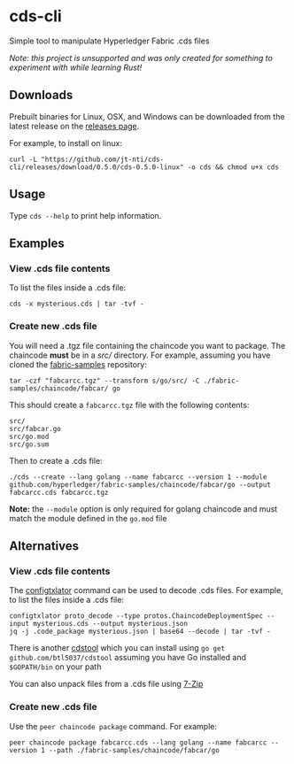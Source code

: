 # cds-cli

Simple tool to manipulate Hyperledger Fabric .cds files

*Note: this project is unsupported and was only created for something to experiment with while learning Rust!*

## Downloads

Prebuilt binaries for Linux, OSX, and Windows can be downloaded from the latest release on the [releases page](https://github.com/jt-nti/cds-cli/releases).

For example, to install on linux:

```
curl -L "https://github.com/jt-nti/cds-cli/releases/download/0.5.0/cds-0.5.0-linux" -o cds && chmod u+x cds
```

## Usage

Type `cds --help` to print help information.

## Examples

### View .cds file contents

To list the files inside a .cds file:

```
cds -x mysterious.cds | tar -tvf -
```

### Create new .cds file

You will need a .tgz file containing the chaincode you want to package.
The chaincode **must** be in a _src/_ directory.
For example, assuming you have cloned the [fabric-samples](https://github.com/hyperledger/fabric-samples) repository:

```
tar -czf "fabcarcc.tgz" --transform s/go/src/ -C ./fabric-samples/chaincode/fabcar/ go
```

This should create a `fabcarcc.tgz` file with the following contents:

```
src/
src/fabcar.go
src/go.mod
src/go.sum
```

Then to create a .cds file:

```
./cds --create --lang golang --name fabcarcc --version 1 --module github.com/hyperledger/fabric-samples/chaincode/fabcar/go --output fabcarcc.cds fabcarcc.tgz
```

**Note:** the `--module` option is only required for golang chaincode and must match the module defined in the `go.mod` file

## Alternatives

### View .cds file contents

The [configtxlator](https://hyperledger-fabric.readthedocs.io/en/release-2.0/commands/configtxlator.html) command can be used to decode .cds files. For example, to list the files inside a .cds file:

```
configtxlator proto_decode --type protos.ChaincodeDeploymentSpec --input mysterious.cds --output mysterious.json
jq -j .code_package mysterious.json | base64 --decode | tar -tvf -
```

There is another [cdstool](https://github.com/btl5037/cdstool) which you can install using `go get github.com/btl5037/cdstool` assuming you have Go installed and `$GOPATH/bin` on your path

You can also unpack files from a .cds file using [7-Zip](https://www.7-zip.org)

### Create new .cds file

Use the `peer chaincode package` command. For example:

```
peer chaincode package fabcarcc.cds --lang golang --name fabcarcc --version 1 --path ./fabric-samples/chaincode/fabcar/go
```
